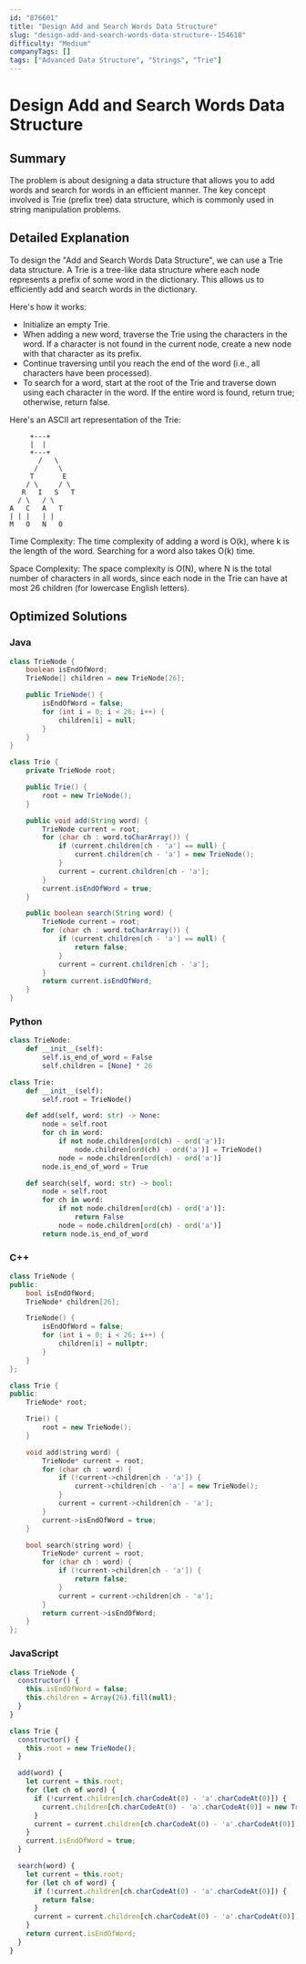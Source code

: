 ```yaml
---
id: "876601"
title: "Design Add and Search Words Data Structure"
slug: "design-add-and-search-words-data-structure--154618"
difficulty: "Medium"
companyTags: []
tags: ["Advanced Data Structure", "Strings", "Trie"]
---
```


**Design Add and Search Words Data Structure**
=====================================================

## Summary
The problem is about designing a data structure that allows you to add words and search for words in an efficient manner. The key concept involved is Trie (prefix tree) data structure, which is commonly used in string manipulation problems.

## Detailed Explanation
To design the "Add and Search Words Data Structure", we can use a Trie data structure. A Trie is a tree-like data structure where each node represents a prefix of some word in the dictionary. This allows us to efficiently add and search words in the dictionary.

Here's how it works:

*   Initialize an empty Trie.
*   When adding a new word, traverse the Trie using the characters in the word. If a character is not found in the current node, create a new node with that character as its prefix.
*   Continue traversing until you reach the end of the word (i.e., all characters have been processed).
*   To search for a word, start at the root of the Trie and traverse down using each character in the word. If the entire word is found, return true; otherwise, return false.

Here's an ASCII art representation of the Trie:
```
     +---+
     |  |
     +---+
       /   \
      /     \
     T       E
    / \     / \
   R   I   S   T
  / \   / \
A   C   A   T
| | |   | |
M   O   N   O
```

Time Complexity: The time complexity of adding a word is O(k), where k is the length of the word. Searching for a word also takes O(k) time.

Space Complexity: The space complexity is O(N), where N is the total number of characters in all words, since each node in the Trie can have at most 26 children (for lowercase English letters).

## Optimized Solutions
### Java
```java
class TrieNode {
    boolean isEndOfWord;
    TrieNode[] children = new TrieNode[26];

    public TrieNode() {
        isEndOfWord = false;
        for (int i = 0; i < 26; i++) {
            children[i] = null;
        }
    }
}

class Trie {
    private TrieNode root;

    public Trie() {
        root = new TrieNode();
    }

    public void add(String word) {
        TrieNode current = root;
        for (char ch : word.toCharArray()) {
            if (current.children[ch - 'a'] == null) {
                current.children[ch - 'a'] = new TrieNode();
            }
            current = current.children[ch - 'a'];
        }
        current.isEndOfWord = true;
    }

    public boolean search(String word) {
        TrieNode current = root;
        for (char ch : word.toCharArray()) {
            if (current.children[ch - 'a'] == null) {
                return false;
            }
            current = current.children[ch - 'a'];
        }
        return current.isEndOfWord;
    }
}
```

### Python
```python
class TrieNode:
    def __init__(self):
        self.is_end_of_word = False
        self.children = [None] * 26

class Trie:
    def __init__(self):
        self.root = TrieNode()

    def add(self, word: str) -> None:
        node = self.root
        for ch in word:
            if not node.children[ord(ch) - ord('a')]:
                node.children[ord(ch) - ord('a')] = TrieNode()
            node = node.children[ord(ch) - ord('a')]
        node.is_end_of_word = True

    def search(self, word: str) -> bool:
        node = self.root
        for ch in word:
            if not node.children[ord(ch) - ord('a')]:
                return False
            node = node.children[ord(ch) - ord('a')]
        return node.is_end_of_word
```

### C++
```cpp
class TrieNode {
public:
    bool isEndOfWord;
    TrieNode* children[26];

    TrieNode() {
        isEndOfWord = false;
        for (int i = 0; i < 26; i++) {
            children[i] = nullptr;
        }
    }
};

class Trie {
public:
    TrieNode* root;

    Trie() {
        root = new TrieNode();
    }

    void add(string word) {
        TrieNode* current = root;
        for (char ch : word) {
            if (!current->children[ch - 'a']) {
                current->children[ch - 'a'] = new TrieNode();
            }
            current = current->children[ch - 'a'];
        }
        current->isEndOfWord = true;
    }

    bool search(string word) {
        TrieNode* current = root;
        for (char ch : word) {
            if (!current->children[ch - 'a']) {
                return false;
            }
            current = current->children[ch - 'a'];
        }
        return current->isEndOfWord;
    }
};
```

### JavaScript
```javascript
class TrieNode {
  constructor() {
    this.isEndOfWord = false;
    this.children = Array(26).fill(null);
  }
}

class Trie {
  constructor() {
    this.root = new TrieNode();
  }

  add(word) {
    let current = this.root;
    for (let ch of word) {
      if (!current.children[ch.charCodeAt(0) - 'a'.charCodeAt(0)]) {
        current.children[ch.charCodeAt(0) - 'a'.charCodeAt(0)] = new TrieNode();
      }
      current = current.children[ch.charCodeAt(0) - 'a'.charCodeAt(0)];
    }
    current.isEndOfWord = true;
  }

  search(word) {
    let current = this.root;
    for (let ch of word) {
      if (!current.children[ch.charCodeAt(0) - 'a'.charCodeAt(0)]) {
        return false;
      }
      current = current.children[ch.charCodeAt(0) - 'a'.charCodeAt(0)];
    }
    return current.isEndOfWord;
  }
}
```